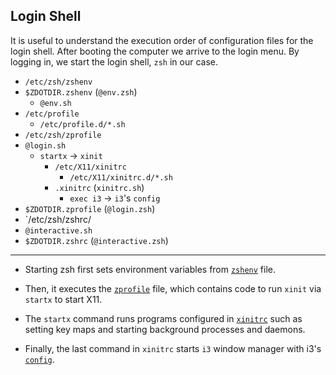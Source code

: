 ## Login Shell
It is useful to understand the execution order of configuration files for the login shell. After booting the computer we arrive to the login menu. By logging in, we start the login shell, `zsh` in our case.

- `/etc/zsh/zshenv`
- `$ZDOTDIR.zshenv` (`@env.zsh`)
  - `@env.sh`
- `/etc/profile`
  - `/etc/profile.d/*.sh`
- `/etc/zsh/zprofile`
- `@login.sh`
  - `startx` -> `xinit`
    - `/etc/X11/xinitrc`
      - `/etc/X11/xinitrc.d/*.sh`
    - `.xinitrc` (`xinitrc.sh`)
      - `exec i3` -> `i3`'s `config`
- `$ZDOTDIR.zprofile` (`@login.zsh`)
- `/etc/zsh/zshrc/
- `@interactive.sh`
- `$ZDOTDIR.zshrc` (`@interactive.zsh`)

---

- Starting zsh first sets environment variables from [`zshenv`](../zsh/config/zshenv) file. 

- Then, it executes the [`zprofile`](../zsh/config/zprofile) file, which contains code to run `xinit` via `startx` to start X11. 

- The `startx` command runs programs configured in [`xinitrc`](../X11/config/xinitrc) such as setting key maps and starting background processes and daemons. 

- Finally, the last command in `xinitrc` starts `i3` window manager with i3's [`config`](../i3/config/config).

